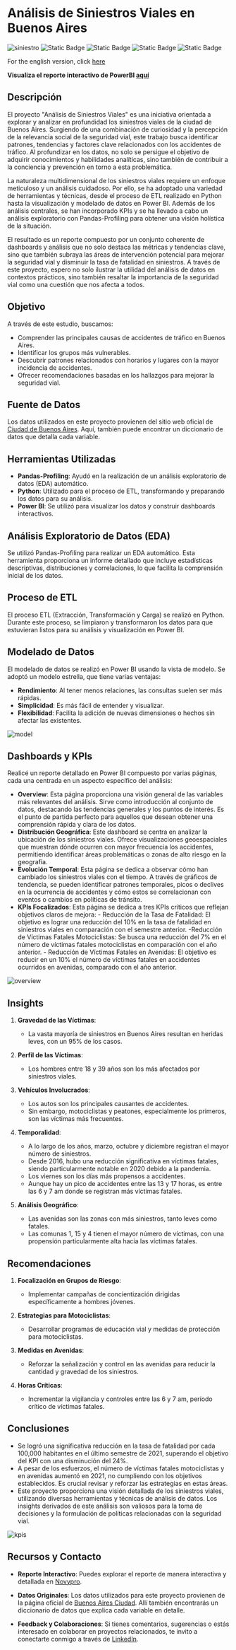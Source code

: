 # Análisis de Siniestros Viales en Buenos Aires

![siniestro](Imagenes/siniestro-viales-3.jpg)
![Static Badge](https://img.shields.io/badge/Python-gray?style=flat&logo=python)
![Static Badge](https://img.shields.io/badge/-Pandas-gray?style=flat&logo=pandas)
![Static Badge](https://img.shields.io/badge/Numpy-gray?style=flat&logo=Numpy)
![Static Badge](https://img.shields.io/badge/PowerBI-gray?style=flat&logo=PowerBI)

For the english version, click [here](README-en.md)

**Visualiza el reporte interactivo de PowerBI [aquí](https://www.novypro.com/project/análisis-de-siniestros-viales-en-buenos-aires)**

## Descripción

El proyecto "Análisis de Siniestros Viales" es una iniciativa orientada a explorar y analizar en profundidad los siniestros viales de la ciudad de Buenos Aires. Surgiendo de una combinación de curiosidad y la percepción de la relevancia social de la seguridad vial, este trabajo busca identificar patrones, tendencias y factores clave relacionados con los accidentes de tráfico. Al profundizar en los datos, no solo se persigue el objetivo de adquirir conocimientos y habilidades analíticas, sino también de contribuir a la conciencia y prevención en torno a esta problemática.

La naturaleza multidimensional de los siniestros viales requiere un enfoque meticuloso y un análisis cuidadoso. Por ello, se ha adoptado una variedad de herramientas y técnicas, desde el proceso de ETL realizado en Python hasta la visualización y modelado de datos en Power BI. Además de los análisis centrales, se han incorporado KPIs y se ha llevado a cabo un análisis exploratorio con Pandas-Profiling para obtener una visión holística de la situación.

El resultado es un reporte compuesto por un conjunto coherente de dashboards y análisis que no solo destaca las métricas y tendencias clave, sino que también subraya las áreas de intervención potencial para mejorar la seguridad vial y disminuir la tasa de fatalidad en siniestros. A través de este proyecto, espero no solo ilustrar la utilidad del análisis de datos en contextos prácticos, sino también resaltar la importancia de la seguridad vial como una cuestión que nos afecta a todos.

## Objetivo

A través de este estudio, buscamos:

- Comprender las principales causas de accidentes de tráfico en Buenos Aires.
- Identificar los grupos más vulnerables.
- Descubrir patrones relacionados con horarios y lugares con la mayor incidencia de accidentes.
- Ofrecer recomendaciones basadas en los hallazgos para mejorar la seguridad vial.

## Fuente de Datos

Los datos utilizados en este proyecto provienen del sitio web oficial de [Ciudad de Buenos Aires](https://www.buenosaires.gob.ar/datosabiertos). Aquí, también puede encontrar un diccionario de datos que detalla cada variable.


## Herramientas Utilizadas

- **Pandas-Profiling**: Ayudó en la realización de un análisis exploratorio de datos (EDA) automático.
- **Python**: Utilizado para el proceso de ETL, transformando y preparando los datos para su análisis.
- **Power BI**: Se utilizó para visualizar los datos y construir dashboards interactivos.

## Análisis Exploratorio de Datos (EDA)

Se utilizó Pandas-Profiling para realizar un EDA automático. Esta herramienta proporciona un informe detallado que incluye estadísticas descriptivas, distribuciones y correlaciones, lo que facilita la comprensión inicial de los datos.

## Proceso de ETL

El proceso ETL (Extracción, Transformación y Carga) se realizó en Python. Durante este proceso, se limpiaron y transformaron los datos para que estuvieran listos para su análisis y visualización en Power BI. 


## Modelado de Datos

El modelado de datos se realizó en Power BI usando la vista de modelo. Se adoptó un modelo estrella, que tiene varias ventajas:

- **Rendimiento**: Al tener menos relaciones, las consultas suelen ser más rápidas.
- **Simplicidad**: Es más fácil de entender y visualizar.
- **Flexibilidad**: Facilita la adición de nuevas dimensiones o hechos sin afectar las existentes.

![model](Imagenes/data-model.jpeg)

## Dashboards y KPIs

Realicé un reporte detallado en Power BI compuesto por varias páginas, cada una centrada en un aspecto específico del análisis:

- **Overview**: Esta página proporciona una visión general de las variables más relevantes del análisis. Sirve como introducción al conjunto de datos, destacando las tendencias generales y los puntos de interés. Es el punto de partida perfecto para aquellos que desean obtener una comprensión rápida y clara de los datos.
- **Distribución Geográfica**: Este dashboard se centra en analizar la ubicación de los siniestros viales. Ofrece visualizaciones geoespaciales que muestran dónde ocurren con mayor frecuencia los accidentes, permitiendo identificar áreas problemáticas o zonas de alto riesgo en la geografía.
- **Evolución Temporal**: Esta página se dedica a observar cómo han cambiado los siniestros viales con el tiempo. A través de gráficos de tendencia, se pueden identificar patrones temporales, picos o declives en la ocurrencia de accidentes y cómo estos se correlacionan con eventos o cambios en políticas de tránsito.
- **KPIs Focalizados**: Esta página se dedica a tres KPIs críticos que reflejan objetivos claros de mejora:
        - Reducción de la Tasa de Fatalidad: El objetivo es lograr una reducción del 10% en la tasa de fatalidad en siniestros viales en comparación con el semestre anterior.
        -Reducción de Víctimas Fatales Motociclistas: Se busca una reducción del 7% en el número de víctimas fatales motociclistas en comparación con el año anterior.
        - Reducción de Víctimas Fatales en Avenidas: El objetivo es reducir en un 10% el número de víctimas fatales en accidentes ocurridos en avenidas, comparado con el año anterior. 

![overview](Imagenes/overview.jpeg)

## Insights

1. **Gravedad de las Víctimas**: 
    - La vasta mayoría de siniestros en Buenos Aires resultan en heridas leves, con un 95% de los casos.
    
2. **Perfil de las Víctimas**: 
    - Los hombres entre 18 y 39 años son los más afectados por siniestros viales.

3. **Vehículos Involucrados**: 
    - Los autos son los principales causantes de accidentes.    
    - Sin embargo, motociclistas y peatones, especialmente los primeros, son las víctimas más frecuentes.

4. **Temporalidad**:
   - A lo largo de los años, marzo, octubre y diciembre registran el mayor número de siniestros.
   - Desde 2016, hubo una reducción significativa en víctimas fatales, siendo particularmente notable en 2020 debido a la pandemia.
   - Los viernes son los días más propensos a accidentes.
   - Aunque hay un pico de accidentes entre las 13 y 17 horas, es entre las 6 y 7 am donde se registran más víctimas fatales.

5. **Análisis Geográfico**:
   - Las avenidas son las zonas con más siniestros, tanto leves como fatales.
   - Las comunas 1, 15 y 4 tienen el mayor número de víctimas, con una propensión particularmente alta hacia las víctimas fatales.

## Recomendaciones

1. **Focalización en Grupos de Riesgo**: 
    - Implementar campañas de concientización dirigidas específicamente a hombres jóvenes.

2. **Estrategias para Motociclistas**: 
    - Desarrollar programas de educación vial y medidas de protección para motociclistas.

3. **Medidas en Avenidas**: 
    - Reforzar la señalización y control en las avenidas para reducir la cantidad y gravedad de los siniestros.

4. **Horas Críticas**: 
    - Incrementar la vigilancia y controles entre las 6 y 7 am, período crítico de víctimas fatales.

## Conclusiones

- Se logró una significativa reducción en la tasa de fatalidad por cada 100,000 habitantes en el último semestre de 2021, superando el objetivo del KPI con una disminución del 24%.
- A pesar de los esfuerzos, el número de víctimas fatales motociclistas y en avenidas aumentó en 2021, no cumpliendo con los objetivos establecidos. Es crucial revisar y reforzar las estrategias en estas áreas.
- Este proyecto proporciona una visión detallada de los siniestros viales, utilizando diversas herramientas y técnicas de análisis de datos. Los insights derivados de este análisis son valiosos para la toma de decisiones y la formulación de políticas relacionadas con la seguridad vial.


![kpis](Imagenes/kpis.jpeg)


## Recursos y Contacto

- **Reporte Interactivo**: Puedes explorar el reporte de manera interactiva y detallada en [Novypro](https://www.novypro.com/project/análisis-de-siniestros-viales-en-buenos-aires).

- **Datos Originales**: Los datos utilizados para este proyecto provienen de la página oficial de [Buenos Aires Ciudad](https://data.buenosaires.gob.ar/dataset/victimas-siniestros-viales). Allí también encontrarás un diccionario de datos que explica cada variable en detalle.

- **Feedback y Colaboraciones**: Si tienes comentarios, sugerencias o estás interesado en colaborar en proyectos relacionados, te invito a conectarte conmigo a través de [LinkedIn](https://www.linkedin.com/in/kimberly-negrette/).
